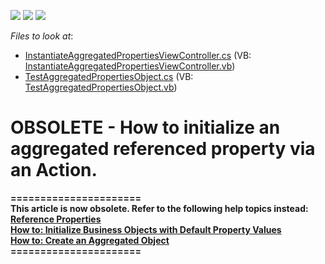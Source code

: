<!-- default badges list -->
![](https://img.shields.io/endpoint?url=https://codecentral.devexpress.com/api/v1/VersionRange/134075725/10.1.4%2B)
[![](https://img.shields.io/badge/Open_in_DevExpress_Support_Center-FF7200?style=flat-square&logo=DevExpress&logoColor=white)](https://supportcenter.devexpress.com/ticket/details/E1284)
[![](https://img.shields.io/badge/📖_How_to_use_DevExpress_Examples-e9f6fc?style=flat-square)](https://docs.devexpress.com/GeneralInformation/403183)
<!-- default badges end -->
<!-- default file list -->
*Files to look at*:

* [InstantiateAggregatedPropertiesViewController.cs](./CS/WinWebSolution.Module/InstantiateAggregatedPropertiesViewController.cs) (VB: [InstantiateAggregatedPropertiesViewController.vb](./VB/WinWebSolution.Module/InstantiateAggregatedPropertiesViewController.vb))
* [TestAggregatedPropertiesObject.cs](./CS/WinWebSolution.Module/TestAggregatedPropertiesObject.cs) (VB: [TestAggregatedPropertiesObject.vb](./VB/WinWebSolution.Module/TestAggregatedPropertiesObject.vb))
<!-- default file list end -->
# OBSOLETE - How to initialize an aggregated referenced property via an Action.


<p><strong>======================</strong><br /><strong>This article is now obsolete. Refer to the following help topics instead:</strong><br /><strong><a href="https://documentation.devexpress.com/#Xaf/CustomDocument3572">Reference Properties</a> </strong><br /><strong><a href="https://documentation.devexpress.com/#Xaf/CustomDocument3258">How to: Initialize Business Objects with Default Property Values</a> </strong><br /><strong><a href="https://documentation.devexpress.com/#XPO/CustomDocument2048">How to: Create an Aggregated Object</a></strong><br /><strong>======================</strong></p>

<br/>


